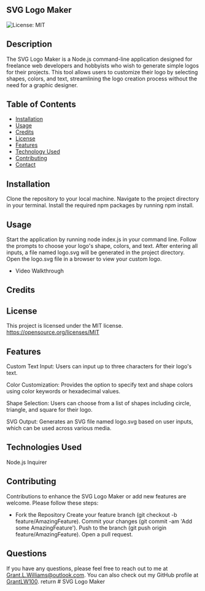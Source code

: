 ## SVG Logo Maker
![License: MIT](https://img.shields.io/badge/License-MIT-yellow.svg)

## Description
The SVG Logo Maker is a Node.js command-line application designed for freelance web developers and hobbyists who wish to generate simple logos for their projects. This tool allows users to customize their logo by selecting shapes, colors, and text, streamlining the logo creation process without the need for a graphic designer.

## Table of Contents
* [Installation](#installation)
* [Usage](#usage)
* [Credits](#credits)
* [License](#license)
* [Features](#features)
* [Technology Used](#technologies-used)
* [Contributing](#contributing)
* [Contact](#contact)

## Installation
Clone the repository to your local machine.
Navigate to the project directory in your terminal.
Install the required npm packages by running npm install.

## Usage
Start the application by running node index.js in your command line. Follow the prompts to choose your logo's shape, colors, and text. After entering all inputs, a file named logo.svg will be generated in the project directory. Open the logo.svg file in a browser to view your custom logo.


- Video Walkthrough

## Credits

## License
This project is licensed under the MIT license.
https://opensource.org/licenses/MIT


## Features
Custom Text Input: Users can input up to three characters for their logo's text.

Color Customization: Provides the option to specify text and shape colors using color keywords or hexadecimal values.

Shape Selection: Users can choose from a list of shapes including circle, triangle, and square for their logo.

SVG Output: Generates an SVG file named logo.svg based on user inputs, which can be used across various media.

## Technologies Used
Node.js
Inquirer

## Contributing
Contributions to enhance the SVG Logo Maker or add new features are welcome. Please follow these steps:

- Fork the Repository 
    Create your feature branch (git checkout -b feature/AmazingFeature).
    Commit your changes (git commit -am 'Add some AmazingFeature').
    Push to the branch (git push origin feature/AmazingFeature).
    Open a pull request.

## Questions
If you have any questions, please feel free to reach out to me at Grant.L.Williams@outlook.com. You can also check out my GitHub profile at [GrantLW100](GrantLW100).
  return # SVG Logo Maker
